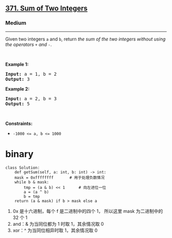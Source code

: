 <h2><a href="https://leetcode.com/problems/sum-of-two-integers/">371. Sum of Two Integers</a></h2><h3>Medium</h3><hr><div><p>Given two integers <code>a</code> and <code>b</code>, return <em>the sum of the two integers without using the operators</em> <code>+</code> <em>and</em> <code>-</code>.</p>

<p>&nbsp;</p>
<p><strong>Example 1:</strong></p>
<pre><strong>Input:</strong> a = 1, b = 2
<strong>Output:</strong> 3
</pre><p><strong>Example 2:</strong></p>
<pre><strong>Input:</strong> a = 2, b = 3
<strong>Output:</strong> 5
</pre>
<p>&nbsp;</p>
<p><strong>Constraints:</strong></p>

<ul>
	<li><code>-1000 &lt;= a, b &lt;= 1000</code></li>
</ul>
</div>



# binary 
	class Solution:
	    def getSum(self, a: int, b: int) -> int:
		mask = 0xffffffff 		# 用于处理负数情况
		while b & mask:
		    tmp = (a & b) << 1 		# 向左进位一位
		    a = (a ^ b) 
		    b = tmp 
		return (a & mask) if b > mask else a
		
1. 0x 是十六进制，每个 f 是二进制中的四个 1， 所以这里 mask 为二进制中的 32 个 1
2. and：& 为当同位都为 1 时取 1，其余情况取 0
3. xor：^ 为当同位相异时取 1，其余情况取 0
